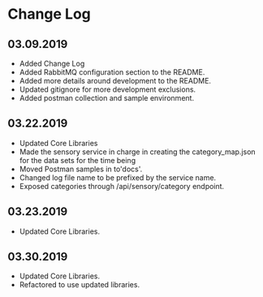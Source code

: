 Change Log
==========

03.09.2019
----------
* Added Change Log
* Added RabbitMQ configuration section to the README.
* Added more details around development to the README.
* Updated gitignore for more development exclusions.
* Added postman collection and sample environment.

03.22.2019
----------
* Updated Core Libraries
* Made the sensory service in charge in creating the category_map.json for the data sets for the time being
* Moved Postman samples in to'docs'.
* Changed log file name to be prefixed by the service name.
* Exposed categories through /api/sensory/category endpoint.

03.23.2019
----------
* Updated Core Libraries.

03.30.2019
----------
* Updated Core Libraries.
* Refactored to use updated libraries.
